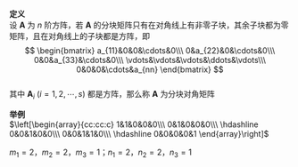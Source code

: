 **定义**  
设 $\boldsymbol{A}$ 为 $n$ 阶方阵，若 $\boldsymbol{A}$ 的分块矩阵只有在对角线上有非零子块，其余子块都为零矩阵，且在对角线上的子块都是方阵，即  
 $$ \begin{bmatrix}  
a_{11}&0&0&\cdots&0\\\   
0&a_{22}&0&\cdots&0\\\   
0&0&a_{33}&\cdots&0\\\   
\vdots&\vdots&\vdots&\ddots&\vdots\\\   
0&0&0&\cdots&a_{nn}  
\end{bmatrix} $$   
其中 $\boldsymbol{A}_i \ (i=1,2,\cdots,s)$ 都是方阵，那么称 $\boldsymbol{A}$ 为分块对角矩阵  
  
**举例**  
 $\left[\begin{array}{cc:cc:c}  
1&1&0&0&0\\\   
0&1&0&0&0\\\   
\hdashline  
0&0&1&0&0\\\   
0&0&1&1&0\\\   
\hdashline  
0&0&0&0&1  
\end{array}\right]$   
  
 $m_1=2，m_2=2，m_3=1；n_1=2，n_2=2，n_3=1$   
